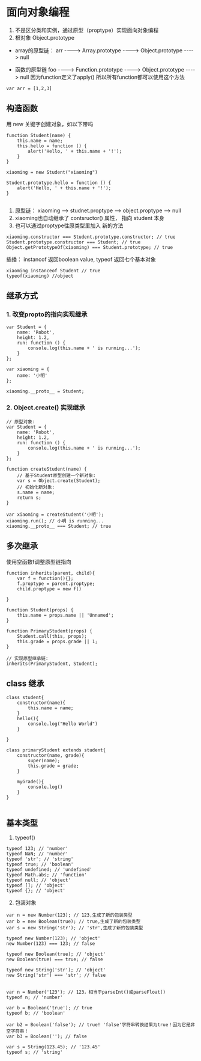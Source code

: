 # 面向对象编程

1. 不是区分类和实例，通过原型（proptype）实现面向对象编程
2. 根对象 Object.prototype 

- array的原型链：
arr ----> Array.prototype ----> Object.prototype ----> null

- 函数的原型链
foo ----> Function.prototype ----> Object.prototype ----> null
因为function定义了apply() 所以所有function都可以使用这个方法

```
var arr = [1,2,3]

```
## 构造函数

用 new 关键字创建对象，如以下带吗

```
function Student(name) {
    this.name = name;
    this.hello = function () {
        alert('Hello, ' + this.name + '!');
    }
}

xiaoming = new Student("xiaoming")

Student.prototype.hello = function () {
    alert('Hello, ' + this.name + '!');
}


```
1. 原型链： xiaoming --> studnet.proptype --> object.proptype --> null
2. xiaoming也自动继承了 contsructor() 属性， 指向 student 本身
3. 也可以通过proptype往原类型里加入 新的方法


```
xiaoming.constructor === Student.prototype.constructor; // true
Student.prototype.constructor === Student; // true
Object.getPrototypeOf(xiaoming) === Student.prototype; // true
```
插播： instancof 返回boolean value, typeof 返回七个基本对象

```
xiaoming instanceof Student // true
typeof(xiaoming) //object

```



## 继承方式

### 1. 改变propto的指向实现继承

```
var Student = {
    name: 'Robot',
    height: 1.2,
    run: function () {
        console.log(this.name + ' is running...');
    }
};

var xiaoming = {
    name: '小明'
};

xiaoming.__proto__ = Student;
```

### 2. Object.create() 实现继承

```
// 原型对象:
var Student = {
    name: 'Robot',
    height: 1.2,
    run: function () {
        console.log(this.name + ' is running...');
    }
};

function createStudent(name) {
    // 基于Student原型创建一个新对象:
    var s = Object.create(Student);
    // 初始化新对象:
    s.name = name;
    return s;
}

var xiaoming = createStudent('小明');
xiaoming.run(); // 小明 is running...
xiaoming.__proto__ === Student; // true

```


## 多次继承

使用空函数f调整原型链指向

```
function inherits(parent, child){
    var f = function(){};
    f.proptype = parent.proptype;
    child.proptype = new f()

}

function Student(props) {
    this.name = props.name || 'Unnamed';
}

function PrimaryStudent(props) {
    Student.call(this, props);
    this.grade = props.grade || 1;
}

// 实现原型继承链:
inherits(PrimaryStudent, Student);

```

## class 继承

```
class student{
    constructor(name){
        this.name = name;
    }
    hello(){
        console.log("Hello World")
    }

}

class primaryStudent extends student{
    constructor(name, grade){
        super(name);
        this.grade = grade;
    }

    myGrade(){
        console.log()
    }
}


```




## 基本类型

1. typeof()

```
typeof 123; // 'number'
typeof NaN; // 'number'
typeof 'str'; // 'string'
typeof true; // 'boolean'
typeof undefined; // 'undefined'
typeof Math.abs; // 'function'
typeof null; // 'object'
typeof []; // 'object'
typeof {}; // 'object'
```

2. 包装对象

```
var n = new Number(123); // 123,生成了新的包装类型
var b = new Boolean(true); // true,生成了新的包装类型
var s = new String('str'); // 'str',生成了新的包装类型

typeof new Number(123); // 'object'
new Number(123) === 123; // false

typeof new Boolean(true); // 'object'
new Boolean(true) === true; // false

typeof new String('str'); // 'object'
new String('str') === 'str'; // false


var n = Number('123'); // 123，相当于parseInt()或parseFloat()
typeof n; // 'number'

var b = Boolean('true'); // true
typeof b; // 'boolean'

var b2 = Boolean('false'); // true! 'false'字符串转换结果为true！因为它是非空字符串！
var b3 = Boolean(''); // false

var s = String(123.45); // '123.45'
typeof s; // 'string'


```
